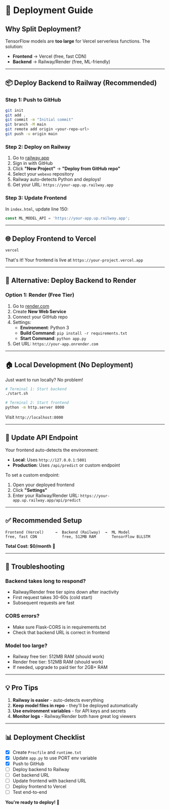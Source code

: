 # 🚀 Deployment Guide

## Why Split Deployment?

TensorFlow models are **too large** for Vercel serverless functions. The solution:
- **Frontend** → Vercel (free, fast CDN)
- **Backend** → Railway/Render (free, ML-friendly)

---

## 📦 Deploy Backend to Railway (Recommended)

### Step 1: Push to GitHub
```bash
git init
git add .
git commit -m "Initial commit"
git branch -M main
git remote add origin <your-repo-url>
git push -u origin main
```

### Step 2: Deploy on Railway
1. Go to [railway.app](https://railway.app)
2. Sign in with GitHub
3. Click **"New Project"** → **"Deploy from GitHub repo"**
4. Select your `webexo` repository
5. Railway auto-detects Python and deploys!
6. Get your URL: `https://your-app.up.railway.app`

### Step 3: Update Frontend
In `index.html`, update line 150:
```javascript
const ML_MODEL_API = 'https://your-app.up.railway.app';
```

---

## 🌐 Deploy Frontend to Vercel

```bash
vercel
```

That's it! Your frontend is live at `https://your-project.vercel.app`

---

## 🎯 Alternative: Deploy Backend to Render

### Option 1: Render (Free Tier)
1. Go to [render.com](https://render.com)
2. Create **New Web Service**
3. Connect your GitHub repo
4. Settings:
   - **Environment**: Python 3
   - **Build Command**: `pip install -r requirements.txt`
   - **Start Command**: `python app.py`
5. Get URL: `https://your-app.onrender.com`

---

## 🏠 Local Development (No Deployment)

Just want to run locally? No problem!

```bash
# Terminal 1: Start backend
./start.sh

# Terminal 2: Start frontend
python -m http.server 8000
```

Visit `http://localhost:8000`

---

## 🔧 Update API Endpoint

Your frontend auto-detects the environment:
- **Local**: Uses `http://127.0.0.1:5001`
- **Production**: Uses `/api/predict` or custom endpoint

To set a custom endpoint:
1. Open your deployed frontend
2. Click **"Settings"**
3. Enter your Railway/Render URL: `https://your-app.up.railway.app/api/predict`

---

## ✅ Recommended Setup

```
Frontend (Vercel)     →  Backend (Railway)  →  ML Model
free, fast CDN           free, 512MB RAM       TensorFlow BiLSTM
```

**Total Cost: $0/month** 🎉

---

## 🐛 Troubleshooting

### Backend takes long to respond?
- Railway/Render free tier spins down after inactivity
- First request takes 30-60s (cold start)
- Subsequent requests are fast

### CORS errors?
- Make sure Flask-CORS is in requirements.txt
- Check that backend URL is correct in frontend

### Model too large?
- Railway free tier: 512MB RAM (should work)
- Render free tier: 512MB RAM (should work)
- If needed, upgrade to paid tier for 2GB+ RAM

---

## 💡 Pro Tips

1. **Railway is easier** - auto-detects everything
2. **Keep model files in repo** - they'll be deployed automatically
3. **Use environment variables** - for API keys and secrets
4. **Monitor logs** - Railway/Render both have great log viewers

---

## 📊 Deployment Checklist

- [x] Create `Procfile` and `runtime.txt`
- [x] Update `app.py` to use PORT env variable
- [x] Push to GitHub
- [ ] Deploy backend to Railway
- [ ] Get backend URL
- [ ] Update frontend with backend URL
- [ ] Deploy frontend to Vercel
- [ ] Test end-to-end

**You're ready to deploy! 🚀**

